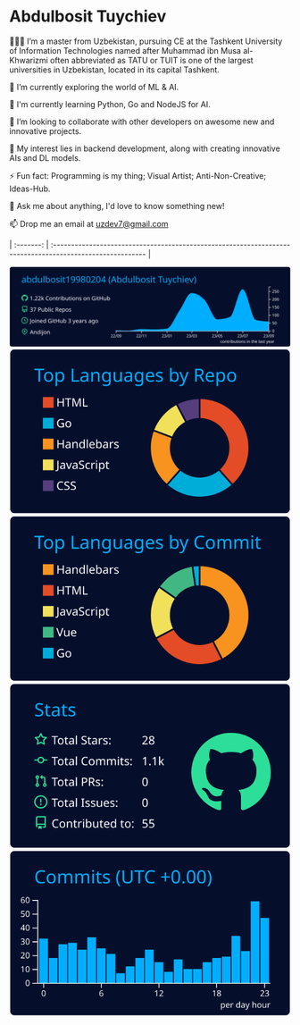 # Abdulbosit Tuychiev

👨🏽‍💻 I’m a master from Uzbekistan, pursuing CE at the Tashkent University of Information Technologies named after Muhammad ibn Musa al-Khwarizmi often abbreviated as ТАТU or TUIT is one of the largest universities in Uzbekistan, located in its capital Tashkent.

🌱 I’m currently exploring the world of ML & AI.

📕 I'm currently learning Python, Go and NodeJS for AI.

👯 I’m looking to collaborate with other developers on awesome new and innovative projects.

🤔 My interest lies in backend development, along with creating innovative AIs and DL models.

⚡ Fun fact: Programming is my thing;  Visual Artist; Anti-Non-Creative; Ideas-Hub.

💬 Ask me about anything, I'd love to know something new!

📫 Drop me an email at uzdev7@gmail.com

| :-------: | :-------------------------------------------------------------------------------------------------------- |


[![](https://raw.githubusercontent.com/abdulbosit19980204/abdulbosit19980204/master/profile-summary-card-output/algolia/0-profile-details.svg)](https://github.com/vn7n24fzkq/github-profile-summary-cards)
[![](https://raw.githubusercontent.com/abdulbosit19980204/abdulbosit19980204/master/profile-summary-card-output/algolia/1-repos-per-language.svg)](https://github.com/vn7n24fzkq/github-profile-summary-cards) [![](https://raw.githubusercontent.com/abdulbosit19980204/abdulbosit19980204/master/profile-summary-card-output/algolia/2-most-commit-language.svg)](https://github.com/vn7n24fzkq/github-profile-summary-cards)
[![](https://raw.githubusercontent.com/abdulbosit19980204/abdulbosit19980204/master/profile-summary-card-output/algolia/3-stats.svg)](https://github.com/vn7n24fzkq/github-profile-summary-cards) [![](https://raw.githubusercontent.com/abdulbosit19980204/abdulbosit19980204/master/profile-summary-card-output/algolia/4-productive-time.svg)](https://github.com/vn7n24fzkq/github-profile-summary-cards)

